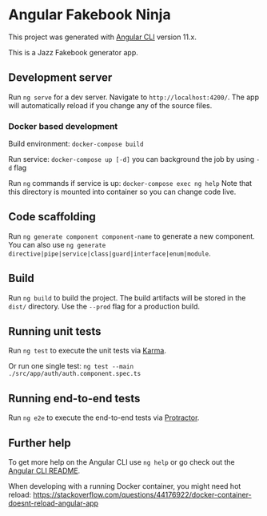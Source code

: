 # Angular Fakebook Ninja

This project was generated with [Angular CLI](https://github.com/angular/angular-cli) version 11.x.

This is a Jazz Fakebook generator app.

## Development server

Run `ng serve` for a dev server. Navigate to `http://localhost:4200/`. The app will automatically reload if you change any of the source files.

### Docker based development

Build environment: `docker-compose build`

Run service: `docker-compose up [-d]` you can background the job by using `-d` flag

Run `ng` commands if service is up: `docker-compose exec ng help`  Note that this directory is mounted into container so you can change code live.

## Code scaffolding

Run `ng generate component component-name` to generate a new component. You can also use `ng generate directive|pipe|service|class|guard|interface|enum|module`.

## Build

Run `ng build` to build the project. The build artifacts will be stored in the `dist/` directory. Use the `--prod` flag for a production build.

## Running unit tests

Run `ng test` to execute the unit tests via [Karma](https://karma-runner.github.io).

Or run one single test:  `ng test --main ./src/app/auth/auth.component.spec.ts`

## Running end-to-end tests

Run `ng e2e` to execute the end-to-end tests via [Protractor](http://www.protractortest.org/).

## Further help

To get more help on the Angular CLI use `ng help` or go check out the [Angular CLI README](https://github.com/angular/angular-cli/blob/master/README.md).

When developing with a running Docker container,  you might need hot reload: 
https://stackoverflow.com/questions/44176922/docker-container-doesnt-reload-angular-app
